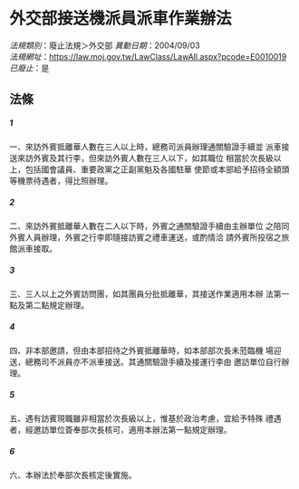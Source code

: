 # 外交部接送機派員派車作業辦法

*法規類別*：廢止法規＞外交部
*異動日期*：2004/09/03  
*法規網址*：https://law.moj.gov.tw/LawClass/LawAll.aspx?pcode=E0010019
*已廢止*：是


## 法條
##### 1
一、來訪外賓抵離華人數在三人以上時，總務司派員辦理通關驗證手續並
    派車接送來訪外賓及其行李，但來訪外賓人數在三人以下，如其職位
    相當於次長級以上，包括國會議員、重要政黨之正副黨魁及各國駐華
    使節或本部給予招待全額頭等機票待遇者，得比照辦理。


##### 2
二、來訪外賓抵離華人數在二人以下時，外賓之通關驗證手續由主辦單位
    之陪同外賓人員辦理，外賓之行李即隨接訪賓之禮車運送，或酌情洽
    請外賓所投宿之旅館派車接取。


##### 3
三、三人以上之外賓訪問團，如其團員分批抵離華，其接送作業適用本辦
    法第一點及第二點規定辦理。


##### 4
四、非本部邀請，但由本部招待之外賓抵離華時，如本部部次長未蒞臨機
    場迎送，總務司不派員亦不派車接送。其通關驗證手續及接運行李由
    邀訪單位自行辦理。


##### 5
五、遇有訪賓現職雖非相當於次長級以上，惟基於政治考慮，宜給予特殊
    禮遇者，經邀訪單位簽奉部次長核可，適用本辦法第一點規定辦理。


##### 6
六、本辦法於奉部次長核定後實施。




